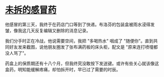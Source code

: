 # [未拆的感冒药​](https://hoo.be/wap-mogu)
他感冒的第三天，我终于在药店门口等到了快递。布洛芬的包装盒被雨水浸得发皱，像我这几天反复编辑又删除的消息记录。​

我们分手时正在冷战，他说需要空间，我把 "多喝热水" 咽成了 "随便你"。直到共同好友发来截图，说他朋友圈发了张布满药板的床头柜，配文是 "原来连打喷嚏都没人骂了"。​

药盒上的保质期还有十八个月，但我终究没敢按下发送键。或许有些关心就该像这盒药，明知能缓解疼痛，却怕拆开时，早已过了需要的时辰。
